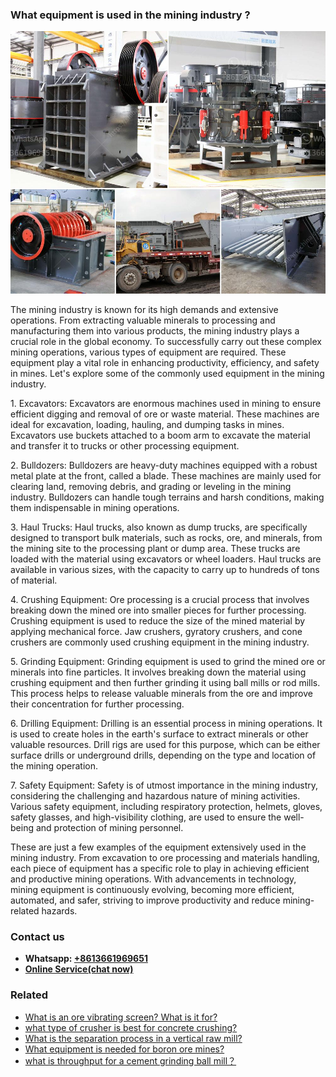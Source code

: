 <h3>What equipment is used in the mining industry ?</h3><img src='1701742560.jpg' alt=''><p>The mining industry is known for its high demands and extensive operations. From extracting valuable minerals to processing and manufacturing them into various products, the mining industry plays a crucial role in the global economy. To successfully carry out these complex mining operations, various types of equipment are required. These equipment play a vital role in enhancing productivity, efficiency, and safety in mines. Let's explore some of the commonly used equipment in the mining industry.</p><p>1. Excavators: Excavators are enormous machines used in mining to ensure efficient digging and removal of ore or waste material. These machines are ideal for excavation, loading, hauling, and dumping tasks in mines. Excavators use buckets attached to a boom arm to excavate the material and transfer it to trucks or other processing equipment.</p><p>2. Bulldozers: Bulldozers are heavy-duty machines equipped with a robust metal plate at the front, called a blade. These machines are mainly used for clearing land, removing debris, and grading or leveling in the mining industry. Bulldozers can handle tough terrains and harsh conditions, making them indispensable in mining operations.</p><p>3. Haul Trucks: Haul trucks, also known as dump trucks, are specifically designed to transport bulk materials, such as rocks, ore, and minerals, from the mining site to the processing plant or dump area. These trucks are loaded with the material using excavators or wheel loaders. Haul trucks are available in various sizes, with the capacity to carry up to hundreds of tons of material.</p><p>4. Crushing Equipment: Ore processing is a crucial process that involves breaking down the mined ore into smaller pieces for further processing. Crushing equipment is used to reduce the size of the mined material by applying mechanical force. Jaw crushers, gyratory crushers, and cone crushers are commonly used crushing equipment in the mining industry.</p><p>5. Grinding Equipment: Grinding equipment is used to grind the mined ore or minerals into fine particles. It involves breaking down the material using crushing equipment and then further grinding it using ball mills or rod mills. This process helps to release valuable minerals from the ore and improve their concentration for further processing.</p><p>6. Drilling Equipment: Drilling is an essential process in mining operations. It is used to create holes in the earth's surface to extract minerals or other valuable resources. Drill rigs are used for this purpose, which can be either surface drills or underground drills, depending on the type and location of the mining operation.</p><p>7. Safety Equipment: Safety is of utmost importance in the mining industry, considering the challenging and hazardous nature of mining activities. Various safety equipment, including respiratory protection, helmets, gloves, safety glasses, and high-visibility clothing, are used to ensure the well-being and protection of mining personnel.</p><p>These are just a few examples of the equipment extensively used in the mining industry. From excavation to ore processing and materials handling, each piece of equipment has a specific role to play in achieving efficient and productive mining operations. With advancements in technology, mining equipment is continuously evolving, becoming more efficient, automated, and safer, striving to improve productivity and reduce mining-related hazards.</p><h3>Contact us</h3><ul><li><strong>Whatsapp:&nbsp;<a href="https://wa.me/8613661969651">+8613661969651</a></strong></li><li><a href="https://swt.shibang-china.com/?git&amp;zhl&amp;What equipment is used in the mining industry "><strong>Online Service(chat now)</strong></a></li></ul><h3>Related</h3><ul><li><a href='What is an ore vibrating screen What is it for.md'>What is an ore vibrating screen? What is it for?</a></li><li><a href='what type of crusher is best for concrete crushing.md'>what type of crusher is best for concrete crushing?</a></li><li><a href='What is the separation process in a vertical raw mill.md'>What is the separation process in a vertical raw mill?</a></li><li><a href='What equipment is needed for boron ore mines.md'>What equipment is needed for boron ore mines?</a></li><li><a href='what is throughput for a cement grinding ball mill？.md'>what is throughput for a cement grinding ball mill？</a></li></ul>